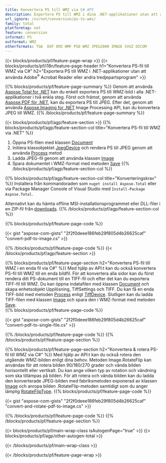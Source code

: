 ```yaml
---
title: Konvertera PS till WMZ via C# API
description: Exportera PS till WMZ i dina .NET-applikationer utan att använda någon tredjepartsapplikation
url_ignore: /sv/net/conversion/ps-to-wmz/
family: total
platformtag: net
feature: conversion
informat: PS
outformat: WMZ
otherformats: TGA  DXF EMZ WMF PSD WMZ JPEG2000 IMAGE SVGZ DICOM
---
```

{{< blocks/products/pf/feature-page-wrap >}}
{{< blocks/products/pf/i18n/feature-page-header h1="Konvertera PS-fil till WMZ via C#" h2="Exportera PS till WMZ i .NET-applikationer utan att använda Adobe<sup>&reg;</sup> Acrobat Reader eller andra tredjepartsprogram" >}}

{{% blocks/products/pf/feature-page-summary %}}
Genom att använda [Aspose.Total for .NET](https://products.aspose.com/total/net/) kan du enkelt exportera PS till WMZ-bild i alla .NET-applikationer i två enkla steg. Först och främst, genom att använda [Aspose.PDF för .NET](https://products.aspose.com/pdf/net/), kan du exportera PS till JPEG. Efter det, genom att använda [Aspose.Imaging for .NET](https://products.aspose.com/imaging/net/) Image Processing API, kan du konvertera JPEG till WMZ.
{{% /blocks/products/pf/feature-page-summary  %}}

{{< blocks/products/pf/agp/feature-section >}}
{{% blocks/products/pf/agp/feature-section-col title="Konvertera PS-fil till WMZ via .NET" %}}
1. Öppna PS-filen med klassen [Document](https://reference.aspose.com/pdf/net/aspose.pdf/document)
2. Initiera klassobjektet [JpegDevice](https://reference.aspose.com/pdf/net/aspose.pdf.devices/jpegdevice) och rendera PS till JPEG genom att använda [Process](https://reference.aspose.com/pdf/net/aspose.pdf.devices.pagedevice/process/methods/1) metod
3. Ladda JPEG-fil genom att använda klassen [Image](https://reference.aspose.com/imaging/net/aspose.imaging/image)
4. Spara dokumentet i WMZ-format med metoden [Save](https://reference.aspose.com/imaging/net/aspose.imaging.image/save/methods/4)
{{% /blocks/products/pf/agp/feature-section-col %}}

{{% blocks/products/pf/agp/feature-section-col title="Konverteringskrav" %}}
Installera från kommandoraden som ```nuget install Aspose.Total``` eller via Package Manager Console of Visual Studio med ```Install-Package Aspose.Total```.

Alternativt kan du hämta offline MSI-installationsprogrammet eller DLL-filer i en ZIP-fil från [downloads](https://releases.aspose.comtotal/net).
{{% /blocks/products/pf/agp/feature-section-col %}}

{{% blocks/products/pf/feature-page-code %}}

{{< gist "aspose-com-gists" "2f2f0deee186feb29f805d4b26625caf" "convert-pdf-to-image.cs" >}}


{{% /blocks/products/pf/feature-page-code %}}
{{< /blocks/products/pf/agp/feature-section >}}

{{% blocks/products/pf/feature-page-section  h2="Konvertera PS-fil till WMZ i en enda fil via C#" %}}
Med hjälp av API:t kan du också konvertera PS-fil till WMZ till en enda bildfil. För att konvertera alla sidor kan du först rendera ditt PS-dokument till en TIFF-fil och efter det kan du exportera TIFF-fil till WMZ. Du kan öppna indatafilen med klassen [Document](https://reference.aspose.com/pdf/net/aspose.pdf/document) och skapa enhetsobjekt Upplösning, TiffSettings och TIFF. Du kan få en enda TIFF-bild med metoden [Process](https://reference.aspose.com/pdf/net/aspose.pdf.devices.documentdevice/process/methods/3) enligt [TiffDevice](https://reference.aspose.com/pdf/net/aspose.pdf.devices/tiffdevice). Slutligen kan du ladda TIFF-filen med klassen [Image](https://reference.aspose.com/imaging/net/aspose.imaging/image)
och spara den i WMZ-format med metoden [Save](https://reference.aspose.com/imaging/net/aspose.imaging.image/save/methods/4).  
{{% blocks/products/pf/feature-page-code %}}

{{< gist "aspose-com-gists" "2f2f0deee186feb29f805d4b26625caf" "convert-pdf-to-single-file.cs" >}}

{{% /blocks/products/pf/feature-page-code  %}}
{{% /blocks/products/pf/feature-page-section %}}

{{% blocks/products/pf/feature-page-section  h2="Konvertera & rotera PS-fil till WMZ via C#" %}}
Med hjälp av API:t kan du också rotera den utgående WMZ-bilden enligt dina behov. Metoden Image.RotateFlip kan användas för att rotera bilden 90/180/270 grader och vända bilden horisontellt eller vertikalt. Du kan ange vilken typ av rotation och vändning som ska tillämpas på bilden. För att rotera och vända bilden kan du ladda den konverterade JPEG-bilden med fabriksmetoden exponerad av klassen [Image](https://reference.aspose.com/imaging/net/aspose.imaging/image) och anropa bilden .RotateFlip-metoden samtidigt som du anger lämplig [RotateFlipType](https://reference.aspose.com/imaging/net/aspose.imaging/rotatefliptype). 
{{% blocks/products/pf/feature-page-code %}}

{{< gist "aspose-com-gists" "2f2f0deee186feb29f805d4b26625caf" "convert-and-rotate-pdf-to-image.cs" >}}

{{% /blocks/products/pf/feature-page-code  %}}
{{% /blocks/products/pf/feature-page-section %}}

{{< blocks/products/pf/main-wrap-class isAutogenPage="true" >}}
{{< blocks/products/pf/agp/other-autogen-total >}}


{{< /blocks/products/pf/main-wrap-class >}}

{{< /blocks/products/pf/feature-page-wrap >}}